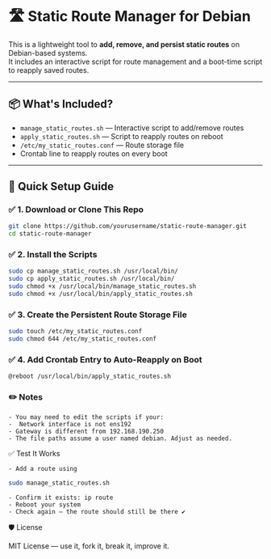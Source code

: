 # 🛣️ Static Route Manager for Debian

This is a lightweight tool to **add, remove, and persist static routes** on Debian-based systems.  
It includes an interactive script for route management and a boot-time script to reapply saved routes.

---

## 📦 What's Included?

- `manage_static_routes.sh` — Interactive script to add/remove routes
- `apply_static_routes.sh` — Script to reapply routes on reboot
- `/etc/my_static_routes.conf` — Route storage file
- Crontab line to reapply routes on every boot

---

## 🚀 Quick Setup Guide

### ✅ 1. Download or Clone This Repo

```bash
git clone https://github.com/yourusername/static-route-manager.git
cd static-route-manager
```
### ✅ 2. Install the Scripts

```bash
sudo cp manage_static_routes.sh /usr/local/bin/
sudo cp apply_static_routes.sh /usr/local/bin/
sudo chmod +x /usr/local/bin/manage_static_routes.sh
sudo chmod +x /usr/local/bin/apply_static_routes.sh
```
### ✅ 3. Create the Persistent Route Storage File

```bash
sudo touch /etc/my_static_routes.conf
sudo chmod 644 /etc/my_static_routes.conf
```

### ✅ 4. Add Crontab Entry to Auto-Reapply on Boot

```
@reboot /usr/local/bin/apply_static_routes.sh
```

### ✏️ Notes

    - You may need to edit the scripts if your:
    -  Network interface is not ens192
    - Gateway is different from 192.168.190.250
    - The file paths assume a user named debian. Adjust as needed.

✅ Test It Works

    - Add a route using 
```bash 
sudo manage_static_routes.sh
```
    - Confirm it exists: ip route
    - Reboot your system
    - Check again — the route should still be there ✔️

🛡️ License

MIT License — use it, fork it, break it, improve it.
